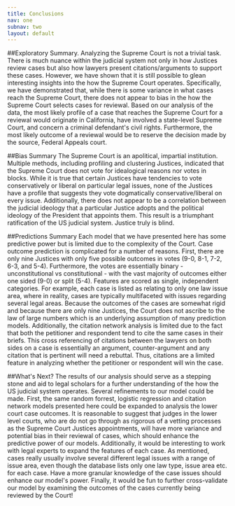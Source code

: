 ```yaml
---
title: Conclusions
nav: one
subnav: two
layout: default
---
```


##Exploratory Summary.
Analyzing the Supreme Court is not  a trivial task. There is much nuance within the judicial system not only in how Justices review cases but also how lawyers present citations/arguments to support these cases. However, we have shown that it is still possible to glean interesting insights into the how the Supreme Court operates. Specifically, we have demonstrated that, while there is some variance in what cases reach the Supreme Court, there does not appear to bias in the how the Supreme Court selects cases for reviewal. Based on our analysis of the data, the most likely profile of a case that reaches the Supreme Court for a reviewal would originate in California, have involved a state-level Supreme Court, and concern a criminal defendant's civil rights. Furthermore, the most likely outcome of a reviewal would be to reserve the decision made by the source, Federal Appeals court. 

##Bias Summary
The Supreme Court is an apolitical, impartial institution. Multiple methods, including profiling and clustering Justices, indicated that the Supreme Court does not vote for idealogical reasons nor votes in blocks. While it is true that certain Justices have tendencies to vote conservatively or liberal on particular legal issues, none of the Justices have a profile that suggests they vote dogmatically conservative/liberal on every issue. Additionally, there does not appear to be a correlation between the judicial ideology that a particular Justice adopts and the political ideology of the President that appoints them. This result is a triumphant ratification of the US judicial system. Justice truly is blind. 

##Predictions Summary
Each model that we have presented here has some predictive power but is limited due to the complexity of the Court. Case outcome prediction is complicated for a number of reasons. First, there are only nine Justices with only five possible outcomes in votes (9-0, 8-1, 7-2, 6-3, and 5-4). Furthermore, the votes are essentially binary - unconstitutional vs constitutional - with the vast majority of outcomes either one sided (9-0) or split (5-4). Features are scored as single, independent categories. For example, each case is listed as relating to only one law issue area, where in reality, cases are typically multifaceted with issues regarding several legal areas. Because the outcomes of the cases are somewhat rigid and because there are only nine Justices, the Court does not ascribe to the law of large numbers which is an underlying assumption of many prediction models. Additionally, the citation network analysis is limited due to the fact that both the petitioner and respondent tend to cite the same cases in their briefs. This cross referencing of citations between the lawyers on both sides on a case is essentially an argument, counter-argument and any citation that is pertinent will need a rebuttal. Thus, citations are a limited feature in analyzing whether the petitioner or respondent will win the case.    

##What's Next?
The results of our analysis should serve as a stepping stone and aid to legal scholars for a further understanding of the how the US judicial system operates. Several refinements to our model could be made. First, the same random forrest, logistic regression and citation network models presented here could be expanded to analysis the lower court case outcomes. It is reasonable to suggest that judges in the lower level courts, who are do not go through as rigorous of a vetting processes as the Supreme Court Justices appointments, will have more variance and potential bias in their reviewal of cases, which should enhance the predictive power of our models. Additionally, it would be interesting to work with legal experts to expand the features of each case. As mentioned, cases really usually involve several different legal issues with a range of issue area, even though the database lists only one law type, issue area etc. for each case. Have a more granular knowledge of the case issues should enhance our model's power. Finally, it would be fun to further cross-validate our model by examining the outcomes of the cases currently being reviewed by the Court!